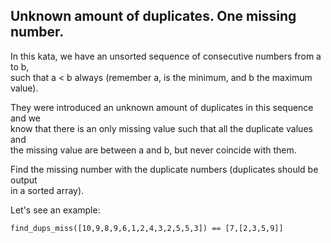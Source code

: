 ## Unknown amount of duplicates. One missing number.  

In this kata, we have an unsorted sequence of consecutive numbers from a to b,  
such that a < b always (remember a, is the minimum, and b the maximum value).

They were introduced an unknown amount of duplicates in this sequence and we  
know that there is an only missing value such that all the duplicate values and  
the missing value are between a and b, but never coincide with them.

Find the missing number with the duplicate numbers (duplicates should be output  
in a sorted array).

Let's see an example:

    find_dups_miss([10,9,8,9,6,1,2,4,3,2,5,5,3]) == [7,[2,3,5,9]]

